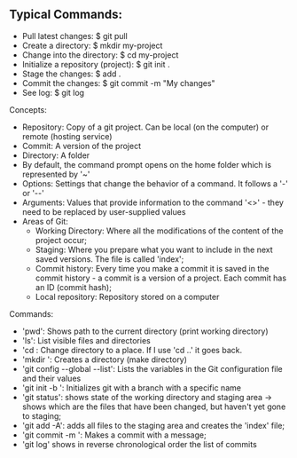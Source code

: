 ## Typical Commands:
- Pull latest changes: $ git pull
- Create a directory: $ mkdir my-project
- Change into the directory: $ cd my-project
- Initialize a repository (project): $ git init .
- Stage the changes: $ add .
- Commit the changes: $ git commit -m "My changes"
- See log: $ git log

Concepts:
- Repository: Copy of a git project. Can be local (on the computer) or remote (hosting service)
- Commit: A version of the project
- Directory: A folder
- By default, the command prompt opens on the home folder which is represented by '~'
- Options: Settings that change the behavior of a command. It follows a '-' or '--'
- Arguments: Values that provide information to the command '<>' - they need to be replaced by user-supplied values
- Areas of Git:
   - Working Directory: Where all the modifications of the content of the project occur;
   - Staging: Where you prepare what you want to include in the next saved versions. The file is called 'index';
   - Commit history: Every time you make a commit it is saved in the commit history - a commit is a version of a project. Each commit has an ID (commit hash);
   - Local repository: Repository stored on a computer


Commands:
- 'pwd': Shows path to the current directory (print working directory)
- 'ls': List visible files and directories
- 'cd <path>: Change directory to a place. If I use 'cd ..' it goes back.
- 'mkdir <name>': Creates a directory (make directory)
- 'git config --global --list': Lists the variables in the Git configuration file and their values
- 'git init -b <name>': Initializes git with a branch with a specific name
- 'git status': shows state of the working directory and staging area -> shows which are the files that have been changed, but haven't yet gone to staging;
- 'git add -A': adds all files to the staging area and creates the 'index' file;
- 'git commit -m <message>': Makes a commit with a message;
- 'git log' shows in reverse chronological order the list of commits
